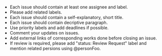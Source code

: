 
*  Each issue should contain at least one assignee and label. 
  * Please add related labels.
* Each issue should contain a self-explanatory, short title.
* Each issue should contain decriptive paragraph.
* Use priority labels and add deadlines if possible.
* Comment your updates on issues.
* Add external links of corresponding works done before closing an issue.
* If review is required, please add "status: Review Request" label and mention related persions using @personFoo.
